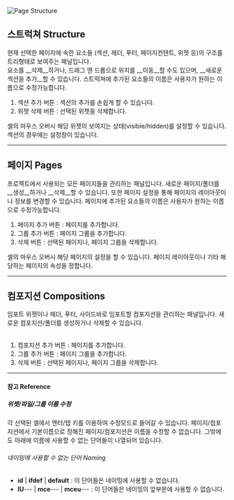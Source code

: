 ![Page Structure](/../img/page-structure.png)<br />

## 스트럭쳐 Structure
현재 선택한 페이지에 속한 요소들 (섹션, 헤더, 푸터, 페이지컨텐트, 위젯 등)의 구조를 트리형태로 보여주는 패널입니다. <br/>
요소를 __삭제__하거나, 드래그 앤 드롭으로 위치를 __이동__할 수도 있으며, __새로운 섹션을 추가__할 수 있습니다. 스트럭쳐에 추가된 요소들의 이름은 사용자가 원하는 이름으로 수정가능합니다.<br />

<!-- [상단 버튼 삽입] -->
1. 섹션 추가 버튼 : 섹션의 추가를 손쉽게 할 수 있습니다.
2. 위젯 삭제 버튼 : 선택된 위젯을 삭제합니다.

<!--[셀그림삽입]-->
셀의 마우스 오버시 해당 위젯의 보여지는 상태(visible/hidden)를 설정할 수 있습니다.
섹션의 경우에는 설정창이 있습니다.


***

## 페이지 Pages
프로젝트에서 사용되는 모든 페이지들을 관리하는 패널입니다. 새로운 페이지/폴더를 __생성__하거나 __삭제__할 수 있습니다. 또한 페이지 설정을 통해 페이지의 레이아웃이나 정보를 변경할 수 있습니다. 페이지에 추가된 요소들의 이름은 사용자가 원하는 이름으로 수정가능합니다.<br />

<!-- [상단 버튼 삽입] -->
1. 페이지 추가 버튼 : 페이지를 추가합니다.
2. 그룹 추가 버튼 : 페이지 그룹을 추가합니다.
2. 삭제 버튼 : 선택된 페이지나, 페이지 그룹을 삭제합니다.

<!--[셀그림삽입]-->
셀의 마우스 오버시 해당 페이지의 설정을 할 수 있습니다.
페이지 레이아웃이나 기타 해당하는 페이지의 속성을 정합니다.


***

## 컴포지션 Compositions
임포트 위젯이나 헤더, 푸터, 사이드바로 임포트할 컴포지션을 관리하는 패널입니다. 새로운 컴포지션/폴더를 생성하거나 삭제할 수 있습니다.<br /><br />

<!-- [상단 버튼 삽입] -->
1. 컴포지션 추가 버튼 : 페이지를 추가합니다.
2. 그룹 추가 버튼 : 페이지 그룹을 추가합니다.
2. 삭제 버튼 : 선택된 페이지나, 페이지 그룹을 삭제합니다.


***

#### 참고 Reference
##### 위젯/파일/그룹 이름 수정
각 선택된 셀에서 엔터/탭 키를 이용하여 수정모드로 들어갈 수 있습니다.
페이지/컴포지션에서 기본이름으로 정해진 페이지/컴포지션은 이름을 수정할 수 없습니다.
그밖에도 아래에 이름에 사용할 수 없는 단어들이 나열되어 있습니다.

###### 네이밍에 사용할 수 없는 단어 Naming

- __id__ | __ifdef__ | __default__ : 이 단어들은 네이밍에 사용할 수 없습니다.
- __IU__--- | __mce__--- | __mceu__--- : 이 단어들은 네이밍의 앞부분에 사용할 수 없습니다.<br /><br />


